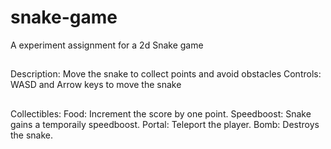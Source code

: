 # snake-game
A experiment assignment for a 2d Snake game

##
Description:
Move the snake to collect points and avoid obstacles
Controls: 
WASD and Arrow keys to move the snake
##

##
Collectibles:
Food: Increment the score by one point.
Speedboost: Snake gains a temporaily speedboost.
Portal: Teleport the player.
Bomb: Destroys the snake.
##
